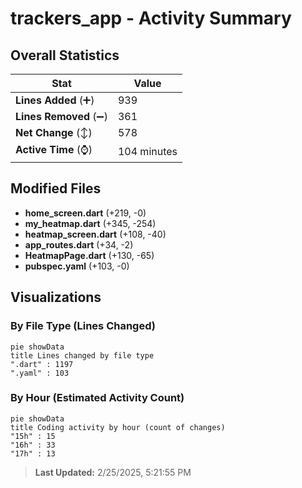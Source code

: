 # trackers_app - Activity Summary 

## Overall Statistics

| Stat                   | Value                                                             |
| ---------------------- | ----------------------------------------------------------------- |
| **Lines Added** (➕)   | 939                                          |
| **Lines Removed** (➖) | 361                                        |
| **Net Change** (↕)    | 578                |
| **Active Time** (⌚)   | 104 minutes |


## Modified Files
- **home_screen.dart** (+219, -0)
- **my_heatmap.dart** (+345, -254)
- **heatmap_screen.dart** (+108, -40)
- **app_routes.dart** (+34, -2)
- **HeatmapPage.dart** (+130, -65)
- **pubspec.yaml** (+103, -0)

## Visualizations

### By File Type (Lines Changed)

```mermaid
pie showData
title Lines changed by file type
".dart" : 1197
".yaml" : 103
```

### By Hour (Estimated Activity Count)

```mermaid
pie showData
title Coding activity by hour (count of changes)
"15h" : 15
"16h" : 33
"17h" : 13
```


> **Last Updated:** 2/25/2025, 5:21:55 PM